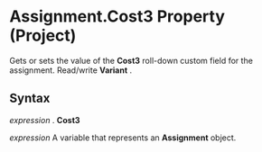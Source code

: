 
# Assignment.Cost3 Property (Project)

Gets or sets the value of the  **Cost3** roll-down custom field for the assignment. Read/write **Variant** .


## Syntax

 _expression_ . **Cost3**

 _expression_ A variable that represents an **Assignment** object.

